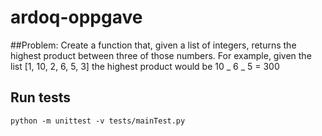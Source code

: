 # ardoq-oppgave

##Problem:
Create a function that, given a list of integers, returns the highest product between three of those numbers. For example, given the list [1, 10, 2, 6, 5, 3] the highest product would be 10 _ 6 _ 5 = 300

## Run tests

```
python -m unittest -v tests/mainTest.py
```
